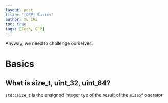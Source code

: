 ```yaml
---
layout: post
title: "[CPP] Basics"
author: Xu Chi
toc: true
tags: [Tech, CPP]
---
```


Anyway, we need to challenge ourselves.

# Basics

## What is size_t, uint_32, uint_64?

`std::size_t` is the unsigned integer tye of the result of the `sizeof` operator 